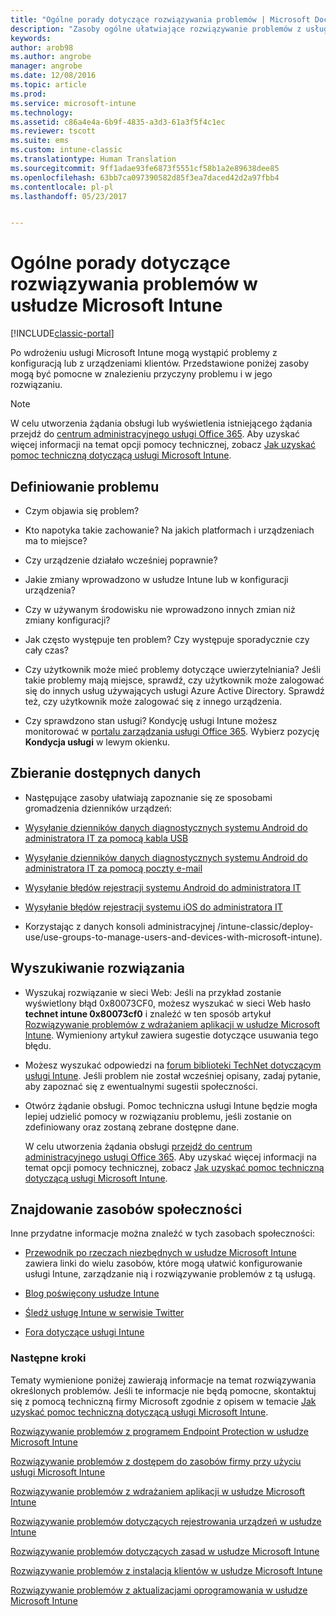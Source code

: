 ```yaml
---
title: "Ogólne porady dotyczące rozwiązywania problemów | Microsoft Docs"
description: "Zasoby ogólne ułatwiające rozwiązywanie problemów z usługą Intune."
keywords: 
author: arob98
ms.author: angrobe
manager: angrobe
ms.date: 12/08/2016
ms.topic: article
ms.prod: 
ms.service: microsoft-intune
ms.technology: 
ms.assetid: c86a4e4a-6b9f-4835-a3d3-61a3f5f4c1ec
ms.reviewer: tscott
ms.suite: ems
ms.custom: intune-classic
ms.translationtype: Human Translation
ms.sourcegitcommit: 9ff1adae93fe6873f5551cf58b1a2e89638dee85
ms.openlocfilehash: 63bb7ca097390582d85f3ea7daced42d2a97fbb4
ms.contentlocale: pl-pl
ms.lasthandoff: 05/23/2017


---
```


# <a name="general-troubleshooting-tips-for-microsoft-intune"></a>Ogólne porady dotyczące rozwiązywania problemów w usłudze Microsoft Intune

[!INCLUDE[classic-portal](../includes/classic-portal.md)]

Po wdrożeniu usługi Microsoft Intune mogą wystąpić problemy z konfiguracją lub z urządzeniami klientów. Przedstawione poniżej zasoby mogą być pomocne w znalezieniu przyczyny problemu i w jego rozwiązaniu.

> [!NOTE]
> W celu utworzenia żądania obsługi lub wyświetlenia istniejącego żądania przejdź do [centrum administracyjnego usługi Office 365](https://portal.office.com/admin/default.aspx). Aby uzyskać więcej informacji na temat opcji pomocy technicznej, zobacz [Jak uzyskać pomoc techniczną dotyczącą usługi Microsoft Intune](how-to-get-support-for-microsoft-intune.md).

## <a name="define-the-problem"></a>Definiowanie problemu

-   Czym objawia się problem?

-   Kto napotyka takie zachowanie? Na jakich platformach i urządzeniach ma to miejsce?

-   Czy urządzenie działało wcześniej poprawnie?

-   Jakie zmiany wprowadzono w usłudze Intune lub w konfiguracji urządzenia?

-   Czy w używanym środowisku nie wprowadzono innych zmian niż zmiany konfiguracji?

-   Jak często występuje ten problem? Czy występuje sporadycznie czy cały czas?

-   Czy użytkownik może mieć problemy dotyczące uwierzytelniania? Jeśli takie problemy mają miejsce, sprawdź, czy użytkownik może zalogować się do innych usług używających usługi Azure Active Directory. Sprawdź też, czy użytkownik może zalogować się z innego urządzenia.

-   Czy sprawdzono stan usługi? Kondycję usługi Intune możesz monitorować w [portalu zarządzania usługi Office 365](https://portal.office.com/Admin/Default.aspx). Wybierz pozycję **Kondycja usługi** w lewym okienku.

## <a name="collect-available-data"></a>Zbieranie dostępnych danych

-   Następujące zasoby ułatwiają zapoznanie się ze sposobami gromadzenia dzienników urządzeń:
  - [Wysyłanie dzienników danych diagnostycznych systemu Android do administratora IT za pomocą kabla USB](/intune-user-help/send-diagnostic-data-logs-to-your-it-administrator-using-a-usb-cable-android)
  - [Wysyłanie dzienników danych diagnostycznych systemu Android do administratora IT za pomocą poczty e-mail](/intune-user-help/send-diagnostic-data-logs-to-your-it-administrator-using-email-android)
  - [Wysyłanie błędów rejestracji systemu Android do administratora IT](/intune-user-help/send-enrollment-errors-to-your-it-administrator-android)
  - [Wysyłanie błędów rejestracji systemu iOS do administratora IT](/intune-user-help/send-errors-to-your-it-admin-ios)

-   Korzystając z danych konsoli administracyjnej /intune-classic/deploy-use/use-groups-to-manage-users-and-devices-with-microsoft-intune).

## <a name="research-the-solution"></a>Wyszukiwanie rozwiązania

-   Wyszukaj rozwiązanie w sieci Web: Jeśli na przykład zostanie wyświetlony błąd 0x80073CF0, możesz wyszukać w sieci Web hasło **technet intune 0x80073cf0** i znaleźć w ten sposób artykuł [Rozwiązywanie problemów z wdrażaniem aplikacji w usłudze Microsoft Intune](troubleshoot-app-deployment-problems-in-microsoft-intune.md). Wymieniony artykuł zawiera sugestie dotyczące usuwania tego błędu.

-   Możesz wyszukać odpowiedzi na [forum biblioteki TechNet dotyczącym usługi Intune](https://social.technet.microsoft.com/Forums/en-US/home?forum=microsoftintuneprod).  Jeśli problem nie został wcześniej opisany, zadaj pytanie, aby zapoznać się z ewentualnymi sugestii społeczności.

-   Otwórz żądanie obsługi. Pomoc techniczna usługi Intune będzie mogła lepiej udzielić pomocy w rozwiązaniu problemu, jeśli zostanie on zdefiniowany oraz zostaną zebrane dostępne dane.

    W celu utworzenia żądania obsługi [przejdź do centrum administracyjnego usługi Office 365](https://portal.office.com/admin/default.aspx). Aby uzyskać więcej informacji na temat opcji pomocy technicznej, zobacz [Jak uzyskać pomoc techniczną dotyczącą usługi Microsoft Intune](how-to-get-support-for-microsoft-intune.md).

## <a name="find-community-resources"></a>Znajdowanie zasobów społeczności
Inne przydatne informacje można znaleźć w tych zasobach społeczności:

-   [Przewodnik po rzeczach niezbędnych w usłudze Microsoft Intune](http://social.technet.microsoft.com/wiki/contents/articles/23431.microsoft-intune-survival-guide.aspx) zawiera linki do wielu zasobów, które mogą ułatwić konfigurowanie usługi Intune, zarządzanie nią i rozwiązywanie problemów z tą usługą.

-   [Blog poświęcony usłudze Intune](http://blogs.technet.com/b/windowsintune/)

-   [Śledź usługę Intune w serwisie Twitter](https://twitter.com/MSIntune)

-   [Fora dotyczące usługi Intune](https://social.technet.microsoft.com/Forums/home?category=microsoftintune&filter=alltypes&sort=lastpostdesc)

### <a name="next-steps"></a>Następne kroki
Tematy wymienione poniżej zawierają informacje na temat rozwiązywania określonych problemów. Jeśli te informacje nie będą pomocne, skontaktuj się z pomocą techniczną firmy Microsoft zgodnie z opisem w temacie [Jak uzyskać pomoc techniczną dotyczącą usługi Microsoft Intune](how-to-get-support-for-microsoft-intune.md).

[Rozwiązywanie problemów z programem Endpoint Protection w usłudze Microsoft Intune](troubleshoot-endpoint-protection-in-microsoft-intune.md)

[Rozwiązywanie problemów z dostępem do zasobów firmy przy użyciu usługi Microsoft Intune](troubleshoot-company-resource-access-problems-with-microsoft-intune.md)

[Rozwiązywanie problemów z wdrażaniem aplikacji w usłudze Microsoft Intune](troubleshoot-app-deployment-problems-in-microsoft-intune.md)

[Rozwiązywanie problemów dotyczących rejestrowania urządzeń w usłudze Intune](troubleshoot-device-enrollment-in-intune.md)

[Rozwiązywanie problemów dotyczących zasad w usłudze Microsoft Intune](troubleshoot-policies-in-microsoft-intune.md)

[Rozwiązywanie problemów z instalacją klientów w usłudze Microsoft Intune](troubleshoot-client-setup-in-microsoft-intune.md)

[Rozwiązywanie problemów z aktualizacjami oprogramowania w usłudze Microsoft Intune](troubleshoot-software-updates-in-microsoft-intune.md)

